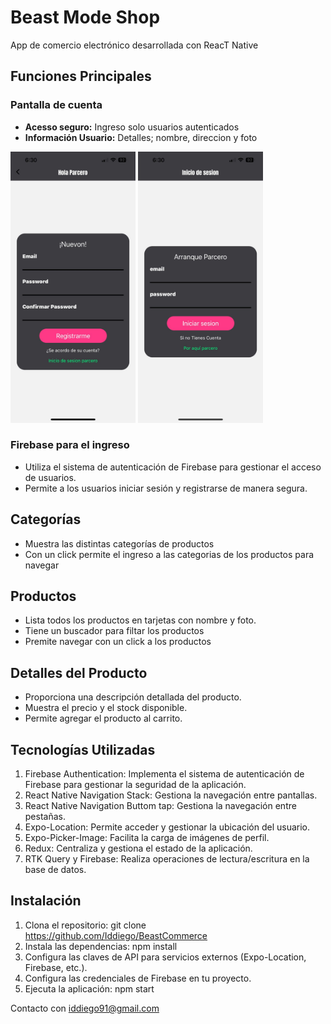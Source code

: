  # Beast Mode Shop
App de comercio electrónico desarrollada con ReacT Native

## Funciones Principales

### Pantalla de cuenta 

- **Acesso seguro:** Ingreso solo usuarios autenticados
- **Información Usuario:** Detalles; nombre, direccion y foto
<img src="./assets/imgapp/WhatsApp Image 2024-03-19 at 6.33.50 PM.jpeg" width="200">
<img src="./assets/imgapp/WhatsApp Image 2024-03-19 at 6.33.52 PM.jpeg" width="200">

### Firebase para el ingreso
- Utiliza el sistema de autenticación de Firebase para gestionar el acceso de usuarios.
- Permite a los usuarios iniciar sesión y registrarse de manera segura.

## Categorías
- Muestra las distintas categorías de productos
- Con un click permite el ingreso a las categorias de los productos para navegar

## Productos
- Lista todos los productos en tarjetas con nombre y foto.
- Tiene un buscador para filtar los productos
- Premite navegar con un click a los productos 

## Detalles del Producto
- Proporciona una descripción detallada del producto.
- Muestra el precio y el stock disponible.
- Permite agregar el producto al carrito.

## Tecnologías Utilizadas

1. Firebase Authentication: Implementa el sistema de autenticación de Firebase para gestionar la seguridad de la aplicación.
2. React Native Navigation Stack: Gestiona la navegación entre pantallas.
3. React Native Navigation Buttom tap: Gestiona la navegación entre pestañas.
4. Expo-Location: Permite acceder y gestionar la ubicación del usuario.
5. Expo-Picker-Image: Facilita la carga de imágenes de perfil.
6. Redux: Centraliza y gestiona el estado de la aplicación.
7. RTK Query y Firebase: Realiza operaciones de lectura/escritura en la base de datos.

## Instalación
1. Clona el repositorio: git clone https://github.com/Iddiego/BeastCommerce
2. Instala las dependencias: npm install
3. Configura las claves de API para servicios externos (Expo-Location, Firebase, etc.).
4. Configura las credenciales de Firebase en tu proyecto.
5. Ejecuta la aplicación: npm start


Contacto con iddiego91@gmail.com